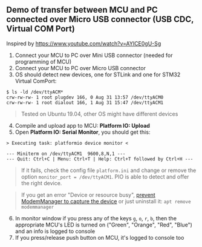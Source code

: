 ## Demo of transfer between MCU and PC connected over Micro USB connector (USB CDC, Virtual COM Port)
Inspired by https://www.youtube.com/watch?v=AYICE0gU-Sg

1. Connect your MCU to PC over Mini USB connector (needed for programming of MCU)
2. Connect your MCU to PC over Micro USB connector
3. OS should detect new devices, one for STLink and one for STM32 Virtual ComPort:
```
$ ls -ld /dev/ttyACM*
crw-rw-rw- 1 root plugdev 166, 0 Aug 31 13:57 /dev/ttyACM0
crw-rw-rw- 1 root dialout 166, 1 Aug 31 15:47 /dev/ttyACM1
```
> Tested on Ubuntu 19.04, other OS might have different devices
4. Compile and upload app to MCU: **Platform IO: Upload**
5. Open **Platform IO: Serial Monitor**, you should get this:
```
> Executing task: platformio device monitor <

--- Miniterm on /dev/ttyACM1  9600,8,N,1 ---
--- Quit: Ctrl+C | Menu: Ctrl+T | Help: Ctrl+T followed by Ctrl+H ---
```
> If it fails, check the config file `platform.ini` and change or remove the option `monitor_port = /dev/ttyACM1`. PIO is able to detect and offer the right device.

> If you get an error "Device or resource busy", [prevent ModemManager to capture the device](https://stackoverflow.com/questions/24696527/modem-manager-and-ttyacm-in-use) or just uninstall it: `apt remove modemmanager`

6. In monitor window if you press any of the keys `g`, `o`, `r`, `b`, then the appropriate MCU's LED is turned on ("Green", "Orange", "Red", "Blue") and an info is logged to console
7. If you press/release push button on MCU, it's logged to console too
